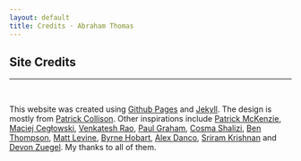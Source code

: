 ```yaml
---
layout: default
title: Credits · Abraham Thomas
---
```


## Site Credits 

----

<br/>

This website was created using [Github Pages] and [Jekyll].  The design is mostly from [Patrick Collison].  Other inspirations include [Patrick McKenzie], [Maciej Cegłowski], [Venkatesh Rao], [Paul Graham], [Cosma Shalizi], [Ben Thompson], [Matt Levine], [Byrne Hobart], [Alex Danco], [Sriram Krishnan] and [Devon Zuegel].  My thanks to all of them.

[Github Pages]: https://pages.github.com/
[Jekyll]: https://jekyllrb.com/
[Patrick Collison]: https://patrickcollison.com/about
[Patrick McKenzie]: https://www.kalzumeus.com/about/ 
[Maciej Cegłowski]: https://idlewords.com/about.htm
[Venkatesh Rao]: https://www.ribbonfarm.com/about/ 
[Paul Graham]: http://www.paulgraham.com/articles.html
[Cosma Shalizi]: http://bactra.org/ 
[Ben Thompson]: https://stratechery.com/about/ 
[Matt Levine]: https://twitter.com/matt_levine
[Byrne Hobart]: https://medium.com/@byrnehobart
[Alex Danco]: https://alexdanco.com/
[Sriram Krishnan]: https://sriramk.com/
[Devon Zuegel]: https://devonzuegel.com/page/about-me 

[email me]: mailto:athos1@gmail.com 